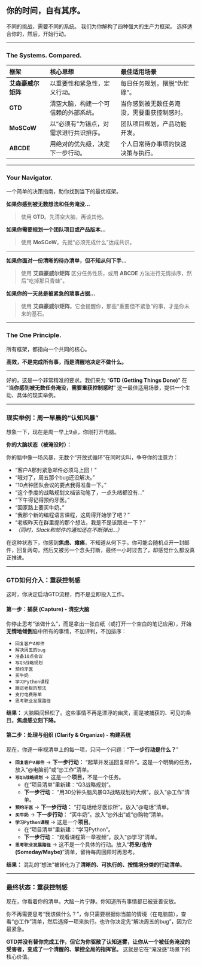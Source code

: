 ## **你的时间，自有其序。**

不同的挑战，需要不同的系统。
我们为你解构了四种强大的生产力框架。
选择适合你的，然后，开始行动。

---

### **The Systems. Compared.**

| 框架          | 核心思想                 | 最佳适用场景                |
| :---------- | :------------------- | :-------------------- |
| **艾森豪威尔矩阵** | 以重要性和紧急性，定义行动。       | 每日任务规划，摆脱“伪忙碌”。       |
| **GTD**     | 清空大脑，构建一个可信赖的外部系统。   | 当你感到被无数任务淹没，需要重获控制感时。 |
| **MoSCoW**  | 以“必须有”为锚点，对需求进行共识排序。 | 团队项目规划，产品功能开发。        |
| **ABCDE**   | 用绝对的优先级，决定下一步行动。     | 个人日常待办事项的快速决策与执行。     |

---

### **Your Navigator.**

一个简单的决策指南，助你找到当下的最优框架。

**如果你感到被无数想法和任务淹没...**
> 使用 **GTD**。先清空大脑，再谈其他。

**如果你需要规划一个团队项目或产品版本...**
> 使用 **MoSCoW**。先就“必须完成什么”达成共识。


---


**如果你面对一份清晰的待办清单，但不知从何下手...**
> 使用 **艾森豪威尔矩阵** 区分任务性质，或用 **ABCDE** 方法进行无情排序，然后“吃掉那只青蛙”。

**如果你的一天总是被紧急的琐事占据...**
> 使用 **艾森豪威尔矩阵**。它会提醒你，那些“重要但不紧急”的事，才是你未来的基石。

---

### **The One Principle.**

所有框架，都指向一个共同的核心。

**高效，不是完成所有事，而是清醒地决定不做什么。**

---
好的，这是一个非常精准的要求。我们来为 “**GTD (Getting Things Done)**” 在 “**当你感到被无数任务淹没，需要重获控制感时**” 这一最佳适用场景，提供一个生动、具体的现实举例。

---

### **现实举例：周一早晨的“认知风暴”**

想象一下，现在是周一早上9点，你刚打开电脑。

**你的大脑状态（被淹没时）：**

你的脑中像一场风暴，无数个“开放式循环”在同时尖叫，争夺你的注意力：
*   “客户A那封紧急邮件必须马上回！”
*   “哦对了，周五那个bug还没解决。”
*   “10点钟团队会议的要点我得准备一下。”
*   “这个季度的战略规划文档该动笔了，一点头绪都没有...”
*   “下午得记得预约牙医。”
*   “回家路上要买牛奶。”
*   “我那个新的编程语言课程，这周得开始学了吧？”
*   “老板昨天在群里提的那个想法，我是不是该跟进一下？”
*   *（同时，Slack和邮件的通知还在不断弹出...）*

在这种状态下，你感到**焦虑、瘫痪**，不知道从何下手。你可能会随机点开一封邮件，回复两句，然后又被另一个念头打断，最终一小时过去了，却感觉什么都没真正推进。

---

### **GTD如何介入：重获控制感**

这时，你决定启动GTD流程，而不是立即投入工作。

#### **第一步：捕获 (Capture) - 清空大脑**

你停止思考“该做什么”，而是拿出一张白纸（或打开一个空白的笔记应用），开始**无情地倾倒**脑中所有的事情，不加评判，不加排序：

*   `回复客户A邮件`
*   `解决周五的bug`
*   `准备10点会议`
*   `写Q3战略规划`
*   `预约牙医`
*   `买牛奶`
*   `学习Python课程`
*   `跟进老板的想法`
*   `支付电费账单`
*   `思考职业发展路径`

**结果：** 大脑瞬间轻松了。这些事情不再是漂浮的幽灵，而是被捕获的、可见的条目。**焦虑感立刻下降。**

#### **第二步：处理与组织 (Clarify & Organize) - 构建系统**

现在，你逐一审视清单上的每一项，只问一个问题：“**下一步行动是什么？**”

*   **`回复客户A邮件`** -> **下一步行动：** “起草并发送回复邮件”。这是一个明确的任务，放入“@电脑前”或“@工作”清单。
*   **`写Q3战略规划`** -> 这是一个**项目**，不是一个任务。
    *   在“项目清单”里新建：“Q3战略规划”。
    *   **下一步行动：** “用30分钟头脑风暴Q3战略规划的大纲”。放入“@工作”清单。
*   **`预约牙医`** -> **下一步行动：** “打电话给牙医诊所”。放入“@电话”清单。
*   **`买牛奶`** -> **下一步行动：** “买牛奶”。放入“@外出”或“@购物”清单。
*   **`学习Python课程`** -> 这是一个**项目**。
    *   在“项目清单”里新建：“学习Python”。
    *   **下一步行动：** “观看课程第一章视频”。放入“@学习”清单。
*   **`思考职业发展路径`** -> 这不是一个具体的行动。放入“**将来/也许 (Someday/Maybe)**”清单，留待每周回顾时再思考。

**结果：** 混乱的“想法”被转化为了**清晰的、可执行的、按情境分类的行动清单**。

---

### **最终状态：重获控制感**

现在，你看着你的清单。大脑一片宁静。你知道所有事情都已被妥善安放。

你不再需要思考“我该做什么？”，你只需要根据你当前的情境（在电脑前），查看“@工作”清单，然后选择一项来执行。也许你决定先“解决周五的bug”，因为它最紧急。

**GTD并没有替你完成工作，但它为你驱散了认知迷雾，让你从一个被任务淹没的受害者，变成了一个清醒的、掌控全局的指挥官。** 这就是它在“淹没感”场景下的核心价值。
